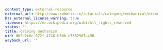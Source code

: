 ```yaml
---
content_type: external-resource
external_url: http://www.robotix.in/tutorials/category/mechanical/drivemechtut
has_external_license_warning: true
license: https://en.wikipedia.org/wiki/All_rights_reserved
status: ''
title: driving mechanism
uid: 0b2d2c0e-072f-4746-b5bb-c73629d7a496
wayback_url: ''
---
```

